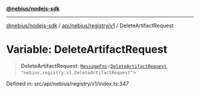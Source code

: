 [**@nebius/nodejs-sdk**](../../../../../README.md)

---

[@nebius/nodejs-sdk](../../../../../README.md) / [api/nebius/registry/v1](../README.md) / DeleteArtifactRequest

# Variable: DeleteArtifactRequest

> **DeleteArtifactRequest**: [`MessageFns`](../../../../../runtime/protos/core/interfaces/MessageFns.md)\<[`DeleteArtifactRequest`](../interfaces/DeleteArtifactRequest.md), `"nebius.registry.v1.DeleteArtifactRequest"`\>

Defined in: src/api/nebius/registry/v1/index.ts:347
